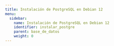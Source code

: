 ```yaml
---
title: Instalación de PostgreSQL en Debian 12
menu:
  sidebar:
    name: Instalación de PostgreSQL en Debian 12
    identifier: instalar_postgre
    parent: base_de_datos
    weight: 0
---
```

